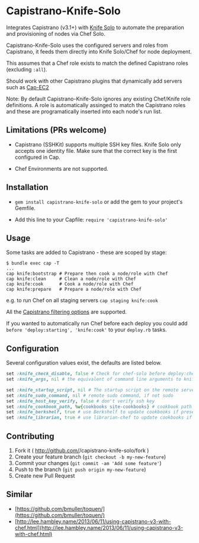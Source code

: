 # Capistrano-Knife-Solo

Integrates Capistrano (v3.1+) with [Knife Solo](http://matschaffer.github.io/knife-solo/)
to automate the preparation and provisioning of nodes via Chef Solo.

Capistrano-Knife-Solo uses the configured servers and roles from Capistrano,
it feeds them directly into Knife Solo/Chef for node deployment.

This assumes that a Chef role exists to match the defined Capistrano roles (excluding `:all`).

Should work with other Capistrano plugins that dynamically add servers
such as [Cap-EC2](https://github.com/forward3d/cap-ec2)

Note:
By default Capistrano-Knife-Solo ignores any existing Chef/Knife role definitions.
A role is automatically assinged to match the Capistrano roles and these are
programatically inserted into each node's run list.


## Limitations (PRs welcome)

* Capistrano (SSHKit) supports multiple SSH key files. Knife Solo only accepts 
one identity file. Make sure that the correct key is the first configured in Cap.

* Chef Environments are not supported.


## Installation

*  `gem install capistrano-knife-solo` or add the gem to your project's Gemfile.

*  Add this line to your Capfile: `require 'capistrano-knife-solo'`


## Usage

Some tasks are added to Capistrano - these are scoped by stage:

```
$ bundle exec cap -T
...
cap knife:bootstrap # Prepare then cook a node/role with Chef
cap knife:clean     # Clean a node/role with Chef
cap knife:cook      # Cook a node/role with Chef
cap knife:prepare   # Prepare a node/role with Chef
```

e.g. to run Chef on all staging servers
`cap staging knife:cook`

All the [Capistrano filtering options](http://capistranorb.com/documentation/advanced-features/host-filtering/) are supported.

If you wanted to automatically run Chef before each deploy you could add `before 'deploy:starting', 'knife:cook'` to your `deploy.rb` tasks.


## Configuration

Several configuration values exist, the defaults are listed below.

```ruby
set :knife_check_disable, false # Check for chef-solo before deploy:check
set :knife_args, nil # the equivalent of command line arguments to knife solo

set :knife_startup_script, nil # The startup script on the remote server containing variable definitions
set :knife_sudo_command, nil # remote sudo command, if not sudo
set :knife_host_key_verify, false # don't verify ssh key
set :knife_cookbook_path, %w{cookbooks site-cookbooks} # cookbook path relative to Capfile
set :knife_berkshelf, true # use Berkshelf to update cookbooks if present
set :knife_librarian, true # use librarian-chef to update cookbooks if present
```


## Contributing

1. Fork it ( http://github.com/<my-github-username>/capistrano-knife-solo/fork )
2. Create your feature branch (`git checkout -b my-new-feature`)
3. Commit your changes (`git commit -am 'Add some feature'`)
4. Push to the branch (`git push origin my-new-feature`)
5. Create new Pull Request


## Similar

* [https://github.com/bmuller/toquen/](https://github.com/bmuller/toquen/)
* [http://lee.hambley.name/2013/06/11/using-capistrano-v3-with-chef.html](http://lee.hambley.name/2013/06/11/using-capistrano-v3-with-chef.html)
